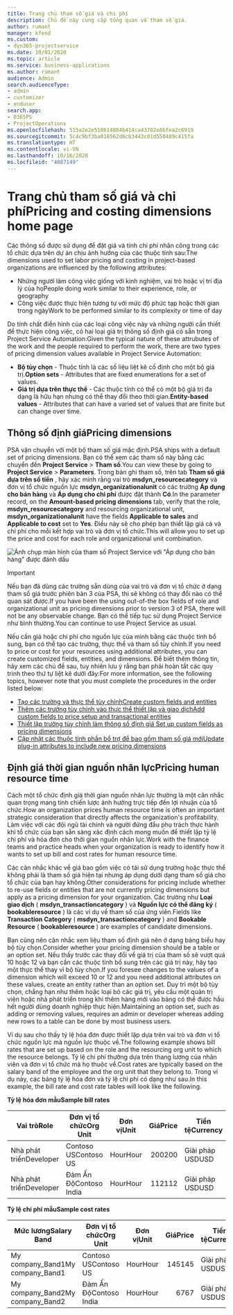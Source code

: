 ```yaml
---
title: Trang chủ tham số giá và chi phí
description: Chủ đề này cung cấp tổng quan về tham số giá.
author: rumant
manager: kfend
ms.custom:
- dyn365-projectservice
ms.date: 10/01/2020
ms.topic: article
ms.service: business-applications
ms.author: rumant
audience: Admin
search.audienceType:
- admin
- customizer
- enduser
search.app:
- D365PS
- ProjectOperations
ms.openlocfilehash: 515a2e2e518614884b414ca43702e8bfea2c6919
ms.sourcegitcommit: 5c4c9bf3ba018562d6cb3443c01d550489c415fa
ms.translationtype: HT
ms.contentlocale: vi-VN
ms.lasthandoff: 10/16/2020
ms.locfileid: "4087149"
---
```

# <a name="pricing-and-costing-dimensions-home-page"></a><span data-ttu-id="e6b10-103">Trang chủ tham số giá và chi phí</span><span class="sxs-lookup"><span data-stu-id="e6b10-103">Pricing and costing dimensions home page</span></span>

<span data-ttu-id="e6b10-104">Các thông số được sử dụng để đặt giá và tính chi phí nhân công trong các tổ chức dựa trên dự án chịu ảnh hưởng của các thuộc tính sau:</span><span class="sxs-lookup"><span data-stu-id="e6b10-104">The dimensions used to set labor pricing and costing in project-based organizations are influenced by the following attributes:</span></span>

- <span data-ttu-id="e6b10-105">Những người làm công việc giống với kinh nghiệm, vai trò hoặc vị trí địa lý của họ</span><span class="sxs-lookup"><span data-stu-id="e6b10-105">People doing work similar to their experience, role, or geography</span></span>
- <span data-ttu-id="e6b10-106">Công việc được thực hiện tương tự với mức độ phức tạp hoặc thời gian trong ngày</span><span class="sxs-lookup"><span data-stu-id="e6b10-106">Work to be performed similar to its complexity or time of day</span></span>

<span data-ttu-id="e6b10-107">Do tính chất điển hình của các loại công việc này và những người cần thiết để thực hiện công việc, có hai loại giá trị thông số định giá có sẵn trong Project Service Automation:</span><span class="sxs-lookup"><span data-stu-id="e6b10-107">Given the typical nature of these attrubutes of the work and the people required to perform the work, there are two types of pricing dimension values available in Project Service Automation:</span></span> 

- <span data-ttu-id="e6b10-108">**Bộ tùy chọn** - Thuộc tính là các số liệu liệt kê cố định cho một bộ giá trị.</span><span class="sxs-lookup"><span data-stu-id="e6b10-108">**Option sets** - Attributes that are fixed enumerations for a set of values.</span></span>
- <span data-ttu-id="e6b10-109">**Giá trị dựa trên thực thể** - Các thuộc tính có thể có một bộ giá trị đa dạng là hữu hạn nhưng có thể thay đổi theo thời gian.</span><span class="sxs-lookup"><span data-stu-id="e6b10-109">**Entity-based values** - Attributes that can have a varied set of values that are finite but can change over time.</span></span>

## <a name="pricing-dimensions"></a><span data-ttu-id="e6b10-110">Thông số định giá</span><span class="sxs-lookup"><span data-stu-id="e6b10-110">Pricing dimensions</span></span>

<span data-ttu-id="e6b10-111">PSA vận chuyển với một bộ tham số giá mặc định.</span><span class="sxs-lookup"><span data-stu-id="e6b10-111">PSA ships with a default set of pricing dimensions.</span></span> <span data-ttu-id="e6b10-112">Bạn có thể xem các tham số này bằng các chuyển đến **Project Service** > **Tham số**.</span><span class="sxs-lookup"><span data-stu-id="e6b10-112">You can view these by going to **Project Service** > **Parameters**.</span></span> <span data-ttu-id="e6b10-113">Trong bản ghi tham số, trên tab **Tham số giá dựa trên số tiền** , hãy xác minh rằng vai trò **msdyn_resourcecategory** và đơn vị tổ chức nguồn lực **msdyn_organizationalunit** có các trường **Áp dụng cho bán hàng** và **Áp dụng cho chi phí** được đặt thành **Có**.</span><span class="sxs-lookup"><span data-stu-id="e6b10-113">In the parameter record, on the **Amount-based pricing dimensions** tab, verify that the role, **msdyn_resourcecategory** and resourcing organizational unit, **msdyn_organizationalunit** have the fields **Applicable to sales** and **Applicable to cost** set to **Yes**.</span></span> <span data-ttu-id="e6b10-114">Điều này sẽ cho phép bạn thiết lập giá cả và chi phí cho mỗi kết hợp vai trò và đơn vị tổ chức.</span><span class="sxs-lookup"><span data-stu-id="e6b10-114">This will allow you to set up the price and cost for each role and organizational unit combination.</span></span>

![Ảnh chụp màn hình của tham số Project Service với "Áp dụng cho bán hàng" được đánh dấu](media/PS-OOB-parameters.png)

> [!IMPORTANT]
> <span data-ttu-id="e6b10-116">Nếu bạn đã dùng các trường sẵn dùng của vai trò và đơn vị tổ chức ở dạng tham số giá trước phiên bản 3 của PSA, thì sẽ không có thay đổi nào có thể quan sát được.</span><span class="sxs-lookup"><span data-stu-id="e6b10-116">If you have been the using out-of-the box fields of role and organizational unit as pricing dimensions prior to version 3 of PSA, there will not be any observable change.</span></span> <span data-ttu-id="e6b10-117">Bạn có thể tiếp tục sử dụng Project Service như bình thường.</span><span class="sxs-lookup"><span data-stu-id="e6b10-117">You can continue to use Project Service as usual.</span></span> 

<span data-ttu-id="e6b10-118">Nếu cần giá hoặc chi phí cho nguồn lực của mình bằng các thuộc tính bổ sung, bạn có thể tạo các trường, thực thể và tham số tùy chỉnh.</span><span class="sxs-lookup"><span data-stu-id="e6b10-118">If you need to price or cost for your resources using additional attributes, you can create customized fields, entities, and dimensions.</span></span> <span data-ttu-id="e6b10-119">Để biết thêm thông tin, hãy xem các chủ đề sau, tuy nhiên lưu ý rằng bạn phải hoàn tất các quy trình theo thứ tự liệt kê dưới đây:</span><span class="sxs-lookup"><span data-stu-id="e6b10-119">For more information, see the following topics, however note that you must complete the procedures in the order listed below:</span></span>

- [<span data-ttu-id="e6b10-120">Tạo các trường và thực thể tùy chỉnh</span><span class="sxs-lookup"><span data-stu-id="e6b10-120">Create custom fields and entities</span></span>](create-custom-fields-entities.md)
- [<span data-ttu-id="e6b10-121">Thêm các trường tùy chỉnh vào thực thể thiết lập và giao dịch</span><span class="sxs-lookup"><span data-stu-id="e6b10-121">Add custom fields to price setup and transactional entities</span></span>](field-references.md)
- [<span data-ttu-id="e6b10-122">Thiết lập trường tùy chỉnh làm thông số định giá </span><span class="sxs-lookup"><span data-stu-id="e6b10-122">Set up custom fields as pricing dimensions</span></span>](set-up-pricing-dimensions.md)
- [<span data-ttu-id="e6b10-123">Cập nhật các thuộc tính phần bổ trợ để bao gồm tham số giá mới</span><span class="sxs-lookup"><span data-stu-id="e6b10-123">Update plug-in attributes to include new pricing dimensions</span></span>](update-plug-in-attributes.md)

## <a name="pricing-human-resource-time"></a><span data-ttu-id="e6b10-124">Định giá thời gian nguồn nhân lực</span><span class="sxs-lookup"><span data-stu-id="e6b10-124">Pricing human resource time</span></span>
<span data-ttu-id="e6b10-125">Cách một tổ chức định giá thời gian nguồn nhân lực thường là một cân nhắc quan trọng mang tính chiến lược ảnh hưởng trực tiếp đến lợi nhuận của tổ chức.</span><span class="sxs-lookup"><span data-stu-id="e6b10-125">How an organization prices human resource time is often an important strategic consideration that directly affects the organization's profitability.</span></span> <span data-ttu-id="e6b10-126">Làm việc với các đội ngũ tài chính và người đứng đầu phụ trách thực hành khi tổ chức của bạn sẵn sàng xác định cách mong muốn để thiết lập tỷ lệ chi phí và hóa đơn cho thời gian nguồn nhân lực.</span><span class="sxs-lookup"><span data-stu-id="e6b10-126">Work with the finance teams and practice heads when your organization is ready to identify how it wants to set up bill and cost rates for human resource time.</span></span>

<span data-ttu-id="e6b10-127">Các cân nhắc khác về giá bao gồm việc có tái sử dụng trường hoặc thực thể không phải là tham số giá hiện tại nhưng áp dụng dưới dạng tham số giá cho tổ chức của bạn hay không.</span><span class="sxs-lookup"><span data-stu-id="e6b10-127">Other considerations for pricing include whether to re-use fields or entities that are not currently pricing dimensions but apply as a pricing dimension for your organization.</span></span> <span data-ttu-id="e6b10-128">Các trường như **Loại giao dịch** ( **msdyn_transactioncategory** ) và **Nguồn lực có thể đăng ký** ( **bookableresource** ) là các ví dụ về tham số của ứng viên.</span><span class="sxs-lookup"><span data-stu-id="e6b10-128">Fields like **Transaction Category** ( **msdyn_transactioncategory** ) and **Bookable Resource** ( **bookableresource** ) are examples of candidate dimensions.</span></span> 

<span data-ttu-id="e6b10-129">Bạn cũng nên cân nhắc xem liệu tham số định giá nên ở dạng bảng biểu hay bộ tùy chọn.</span><span class="sxs-lookup"><span data-stu-id="e6b10-129">Consider whether your pricing dimension should be a table or an option set.</span></span> <span data-ttu-id="e6b10-130">Nếu thấy trước các thay đổi về giá trị của tham số sẽ vượt quá 10 hoặc 12 và bạn cần các thuộc tính bổ sung trên các giá trị này, hãy tạo một thực thể thay vì bộ tùy chọn.</span><span class="sxs-lookup"><span data-stu-id="e6b10-130">If you foresee changes to the values of a dimension which will exceed 10 or 12 and you need additional attributes on these values, create an entity rather than an option set.</span></span> <span data-ttu-id="e6b10-131">Duy trì một bộ tùy chọn, chẳng hạn như thêm hoặc loại bỏ các giá trị, yêu cầu một quản trị viên hoặc nhà phát triển trong khi thêm hàng mới vào bảng có thể được hầu hết người dùng doanh nghiệp thực hiện.</span><span class="sxs-lookup"><span data-stu-id="e6b10-131">Maintaining an option set, such as adding or removing values, requires an admin or developer whereas adding new rows to a table can be done by most business users.</span></span>

<span data-ttu-id="e6b10-132">Ví dụ sau cho thấy tỷ lệ hóa đơn được thiết lập dựa trên vai trò và đơn vị tổ chức nguồn lực mà nguồn lực thuộc về.</span><span class="sxs-lookup"><span data-stu-id="e6b10-132">The following example shows bill rates that are set up based on the role and the resourcing org unit to which the resource belongs.</span></span> <span data-ttu-id="e6b10-133">Tỷ lệ chi phí thường dựa trên thang lương của nhân viên và đơn vị tổ chức mà họ thuộc về.</span><span class="sxs-lookup"><span data-stu-id="e6b10-133">Cost rates are typically based on the salary band of the employee and the org unit that they belong to.</span></span> <span data-ttu-id="e6b10-134">Trong ví dụ này, các bảng tỷ lệ hóa đơn và tỷ lệ chi phí có dạng như sau.</span><span class="sxs-lookup"><span data-stu-id="e6b10-134">In this example, the bill rate and cost rate tables will look like the following.</span></span>

<span data-ttu-id="e6b10-135">**Tỷ lệ hóa đơn mẫu**</span><span class="sxs-lookup"><span data-stu-id="e6b10-135">**Sample bill rates**</span></span>

| <span data-ttu-id="e6b10-136">Vai trò</span><span class="sxs-lookup"><span data-stu-id="e6b10-136">Role</span></span>        | <span data-ttu-id="e6b10-137">Đơn vị tổ chức</span><span class="sxs-lookup"><span data-stu-id="e6b10-137">Org Unit</span></span>    |<span data-ttu-id="e6b10-138">Đơn vị</span><span class="sxs-lookup"><span data-stu-id="e6b10-138">Unit</span></span>      |<span data-ttu-id="e6b10-139">Giá</span><span class="sxs-lookup"><span data-stu-id="e6b10-139">Price</span></span>      |<span data-ttu-id="e6b10-140">Tiền tệ</span><span class="sxs-lookup"><span data-stu-id="e6b10-140">Currency</span></span>  |
| ------------|-------------|----------|----------:|----------|
| <span data-ttu-id="e6b10-141">Nhà phát triển</span><span class="sxs-lookup"><span data-stu-id="e6b10-141">Developer</span></span>   | <span data-ttu-id="e6b10-142">Contoso US</span><span class="sxs-lookup"><span data-stu-id="e6b10-142">Contoso US</span></span>  |<span data-ttu-id="e6b10-143">Hour</span><span class="sxs-lookup"><span data-stu-id="e6b10-143">Hour</span></span> | <span data-ttu-id="e6b10-144">200</span><span class="sxs-lookup"><span data-stu-id="e6b10-144">200</span></span>|<span data-ttu-id="e6b10-145">Giải pháp USD</span><span class="sxs-lookup"><span data-stu-id="e6b10-145">USD</span></span>     |
| <span data-ttu-id="e6b10-146">Nhà phát triển</span><span class="sxs-lookup"><span data-stu-id="e6b10-146">Developer</span></span>   | <span data-ttu-id="e6b10-147">Đàm Ấn Độ</span><span class="sxs-lookup"><span data-stu-id="e6b10-147">Contoso India</span></span> |<span data-ttu-id="e6b10-148">Hour</span><span class="sxs-lookup"><span data-stu-id="e6b10-148">Hour</span></span>|   <span data-ttu-id="e6b10-149">112</span><span class="sxs-lookup"><span data-stu-id="e6b10-149">112</span></span>|<span data-ttu-id="e6b10-150">Giải pháp USD</span><span class="sxs-lookup"><span data-stu-id="e6b10-150">USD</span></span>     |


<span data-ttu-id="e6b10-151">**Tỷ lệ chi phí mẫu**</span><span class="sxs-lookup"><span data-stu-id="e6b10-151">**Sample cost rates**</span></span>

| <span data-ttu-id="e6b10-152">Mức lương</span><span class="sxs-lookup"><span data-stu-id="e6b10-152">Salary Band</span></span>     | <span data-ttu-id="e6b10-153">Đơn vị tổ chức</span><span class="sxs-lookup"><span data-stu-id="e6b10-153">Org Unit</span></span>    |<span data-ttu-id="e6b10-154">Đơn vị</span><span class="sxs-lookup"><span data-stu-id="e6b10-154">Unit</span></span>      |<span data-ttu-id="e6b10-155">Giá</span><span class="sxs-lookup"><span data-stu-id="e6b10-155">Price</span></span>      |<span data-ttu-id="e6b10-156">Tiền tệ</span><span class="sxs-lookup"><span data-stu-id="e6b10-156">Currency</span></span>  |
| ----------------|-------------|----------|----------:|----------|
| <span data-ttu-id="e6b10-157">My company_Band1</span><span class="sxs-lookup"><span data-stu-id="e6b10-157">My company_Band1</span></span> | <span data-ttu-id="e6b10-158">Contoso US</span><span class="sxs-lookup"><span data-stu-id="e6b10-158">Contoso US</span></span>  |<span data-ttu-id="e6b10-159">Hour</span><span class="sxs-lookup"><span data-stu-id="e6b10-159">Hour</span></span> | <span data-ttu-id="e6b10-160">145</span><span class="sxs-lookup"><span data-stu-id="e6b10-160">145</span></span>|<span data-ttu-id="e6b10-161">Giải pháp USD</span><span class="sxs-lookup"><span data-stu-id="e6b10-161">USD</span></span>     |
| <span data-ttu-id="e6b10-162">My company_Band2</span><span class="sxs-lookup"><span data-stu-id="e6b10-162">My company_Band2</span></span> | <span data-ttu-id="e6b10-163">Đàm Ấn Độ</span><span class="sxs-lookup"><span data-stu-id="e6b10-163">Contoso India</span></span> |<span data-ttu-id="e6b10-164">Hour</span><span class="sxs-lookup"><span data-stu-id="e6b10-164">Hour</span></span>|   <span data-ttu-id="e6b10-165">67</span><span class="sxs-lookup"><span data-stu-id="e6b10-165">67</span></span>|<span data-ttu-id="e6b10-166">Giải pháp USD</span><span class="sxs-lookup"><span data-stu-id="e6b10-166">USD</span></span>     |
